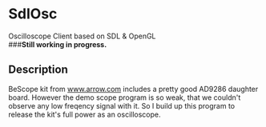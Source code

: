 # SdlOsc
Oscilloscope Client based on SDL &amp; OpenGL  
###**Still working in progress.**
## Description
BeScope kit from www.arrow.com includes a pretty good AD9286 daughter board. However the demo scope program is so weak, that we couldn't observe any low freqency signal with it. So I build up this program to release the kit's full power as an oscilloscope.  
